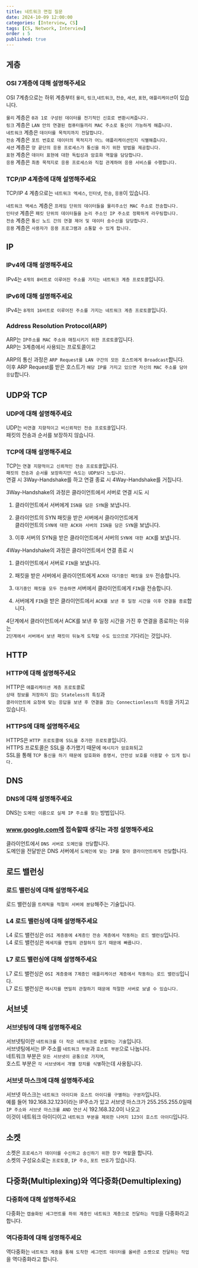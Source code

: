 ```yaml
---
title: 네트워크 면접 질문
date: 2024-10-09 12:00:00
categories: [Interview, CS]
tags: [CS, Network, Interview]
order : 5
published: true
---
```


## 게층

### OSI 7계층에 대해 설명해주세요

OSI 7계층으로는 하위 계층부터 `물리`, `링크`,`네트워크`, `전송`, `세션`, `표현`, `애플리케이션`이 있습니다.  

`물리` 계층은 `0과 1로 구성된 데이터를 전기적인 신호로 변환시켜줍니다.`  
`링크` 계층은 `LAN 안의 연결된 컴퓨터들끼리 MAC 주소로 통신이 가능하게 해줍니다.`  
`네트워크` 계층은 `데이터를 목적지까지 전달합니다.`  
`전송` 계층은 `포트 번호로 데이터의 목적지가 어느 애플리케이션인지 식별해줍니다.`  
`세션` 계층은 `양 끝단의 응용 프로세스가 통신을 하기 위한 방법을 제공합니다.`  
`표현` 계층은 `데이터 표현에 대한 독립성과 암호화 역할을 담당합니다.`  
`응용` 계층은 `최종 목적지로 응용 프로세스와 직접 관계하여 응용 서비스를 수행합니다.`

### TCP/IP 4계층에 대해 설명해주세요

TCP/IP 4 계층으로는 `네트워크 엑세스`, `인터넷`, `전송`, `응용`이 있습니다.  

`네트워크 액세스` 계층은 `프레임 단위의 데이터들을 물리주소인 MAC 주소로 전송합니다.`  
`인터넷` 계층은 `패킷 단위의 데이터들을 논리 주소인 IP 주소로 정확하게 라우팅합니다.`  
`전송` 계층은 `통신 노드 간의 연결 제어 및 데이터 송수신을 담당합니다.`  
`응용` 계층은 `사용자가 응용 프로그램과 소통할 수 있게 합니다.`

## IP

### IPv4에 대해 설명해주세요

IPv4는 `4개의 8비트로 이루어진 주소를 가지는 네트워크 계층 프로토콜`입니다.  

### IPv6에 대해 설명해주세요

IPv4는 `8개의 16비트로 이루어진 주소를 가지는 네트워크 계층 프로토콜`입니다.  

### Address Resolution Protocol(ARP)

ARP는 `IP주소를 MAC 주소와 매칭시키기 위한 프로토콜`입니다.  
ARP는 3계층에서 사용되는 프로토콜이고  

ARP의 통신 과정은 `ARP Request를 LAN 구간의 모든 호스트에게 Broadcast`합니다.  
이후 ARP Request를 받은 호스트가 `해당 IP를 가지고 있으면 자신의 MAC 주소를 담아 응답`합니다.

## UDP와 TCP 

### UDP에 대해 설명해주세요

UDP는 `비연결 지향적이고 비신뢰적인 전송 프로토콜`입니다.  
패킷의 전송과 순서를 보장하지 않습니다.  

### TCP에 대해 설명해주세요

TCP는 `연결 지향적이고 신뢰적인 전송 프로토콜`입니다.    
`패킷의 전송과 순서를 보장하지만 속도는 UDP보다 느립니다. `   
연결 시 3Way-Handshake를 하고 연결 종료 시 4Way-Handshake를 거칩니다.  

3Way-Handshake의 과정은 클라이언트에서 서버로 연결 시도 시   
1. 클라이언트에서 서버에게 `ISN을 담은 SYN`을 보냅니다.   

2. 클라이언트의 SYN 패킷을 받은 서버에서 클라이언트에게   
클라이언트의 `SYN에 대한 ACK와 서버의 ISN을 담은 SYN`을 보냅니다.  

3. 이후 서버의 SYN을 받은 클라이언트에서 서버의 `SYN에 대한 ACK`를 보냅니다.

4Way-Handshake의 과정은 클라이언트에서 연결 종료 시  
1. 클라이언트에서 서버로 `FIN`을 보냅니다.  

2. 패킷을 받은 서버에서 클라이언트에게 `ACK와 대기중인 패킷을 모두` 전송합니다.

3. `대기중인 패킷을 모두 전송하면` 서버에서 클라이언트에게 `FIN`을 전송합니다.

4. 서버에게 `FIN`을 받은 클라이언트에서 `ACK를 보낸 후 일정 시간을 이후 연결을 종료`합니다.  

4단계에서 클라이언트에서 ACK를 보낸 후 일정 시간을 가진 후 연결을 종료하는 이유는  
`2단계에서 서버에서 보낸 패킷이 뒤늦게 도착할 수도 있으므로` 기다리는 것입니다.

## HTTP

### HTTP에 대해 설명해주세요  

HTTP은 `애플리케이션 계층 프로토콜`로  
`상태 정보를 저장하지 않는 Stateless의 특징`과   
`클라이언트에 요청에 맞는 응답을 보낸 후 연결을 끊는 Connectionless의 특징`을 가지고 있습니다.

### HTTPS에 대해 설명해주세요

HTTPS은 `HTTP 프로토콜에 SSL을 추가한 프로토콜`입니다.  
HTTPS 프로토콜은 SSL을 추가했기 때문에 `메시지가 암호화`되고  
SSL을 통해 `TCP 통신을 하기 때문에 암호화와 증명서, 안전성 보호를 이용할 수 있게 됩니다.`  

## DNS

### DNS에 대해 설명해주세요

DNS는 `도메인 이름으로 실제 IP 주소를 찾는` 방법입니다.  

### www.google.com에 접속할때 생긱는 과정 설명해주세요

클라이언트에서 `DNS 서버로 도메인을 전달`합니다.  
도메인을 전달받은 DNS 서버에서 `도메인에 맞는 IP를 찾아 클라이언트에게 전달`합니다.

## 로드 밸런싱

### 로드 밸런싱에 대해 설명해주세요

로드 밸런싱을 `트래픽을 적절히 서버에 분담`해주는 기술입니다.  

### L4 로드 밸런싱에 대해 설명해주세요

L4 로드 밸런싱은 `OSI 계층중에 4계층인 전송 계층에서 작동하는 로드 밸런싱`입니다.  
L4 로드 밸런싱은 `메세지를 면밀히 관찰하지 않기 때문에 빠릅니다.`  

### L7 로드 밸런싱에 대해 설명해주세요

L7 로드 밸런싱은 `OSI 계층중에 7계층인 애플리케이션 계층에서 작동하는 로드 밸런싱`입니다.  
L7 로드 밸런싱은 `메시지를 면밀히 관찰하기 때문에 적절한 서버로 보낼 수 있습니다.` 

## 서브넷

### 서브넷팅에 대해 설명해주세요

서브넷팅이란 `네트워크를 더 작은 네트워크로 분할하는 기술`입니다.  
서브넷팅에서는 IP 주소를 `네트워크 부분`과 `호스트 부분`으로 나눕니다.  
네트워크 부분은 `모든 서브넷이 공통으로 가지며`,  
호스트 부분은 `각 서브넷에서 개별 장치를 식별`하는데 사용됩니다.  

### 서브넷 마스크에 대해 설명해주세요

서브넷 마스크는 `네트워크 아이디와 호스트 아이디를 구별하는 구분자`입니다.  
예를 들어 192.168.32.123이라는 IP주소가 있고 서브넷 마스크가 255.255.255.0일때  
`IP 주소와 서브넷 마스크를 AND 연산` 시 192.168.32.0이 나오고   
이것이 네트워크 아이디이고 `네트워크 부분을 제외한 나머지 123이 호스트 아이디`입니다.

## 소켓

소켓은 `프로세스가 데이터를 수신하고 송신하기 위한 창구 역할`을 합니다.  
소켓의 구성요소로는 `프로토콜`, `IP 주소`, `포트 번호`가 있습니다.

## 다중화(Multiplexing)와 역다중화(Demultiplexing)

### 다중화에 대해 설명해주세요

다중화는 `캡슐화된 세그먼트를 하위 계층인 네트워크 계층으로 전달하는 작업`을 다중화라고 합니다.

### 역다중화에 대해 설명해주세요

역다중화는 `네트워크 계층을 통해 도착한 세그먼트 데이터를 올바른 소켓으로 전달하는 작업`을 역다중화라고 합니다. 